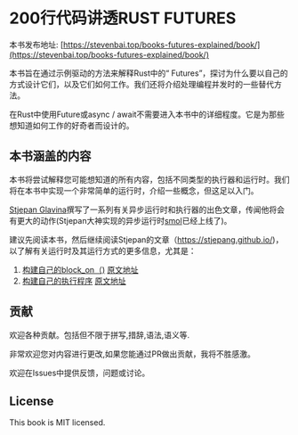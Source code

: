  
# 200行代码讲透RUST FUTURES
本书发布地址: [https://stevenbai.top/books-futures-explained/book/](https://stevenbai.top/books-futures-explained/book/)
 
本书旨在通过示例驱动的方法来解释Rust中的“ Futures”，探讨为什么要以自己的方式设计它们，以及它们如何工作。我们还将介绍处理编程并发时的一些替代方法。

在Rust中使用Future或async / await不需要进入本书中的详细程度。它是为那些想知道如何工作的好奇者而设计的。

## 本书涵盖的内容

本书将尝试解释您可能想知道的所有内容，包括不同类型的执行器和运行时。我们将在本书中实现一个非常简单的运行时，介绍一些概念，但这足以入门。

[Stjepan Glavina](https://github.com/stjepang)撰写了一系列有关异步运行时和执行器的出色文章，传闻他将会有更大的动作(Stjepan大神实现的异步运行时[smol](https://github.com/stjepang/smol)已经上线了)。

建议先阅读本书，然后继续阅读Stjepan的文章（https://stjepang.github.io/)，以了解有关运行时及其运行方式的更多信息，尤其是：

1. [构建自己的block_on（)](https://stevenbai.top/rust/build_your_own_block_on/) [原文地址](https://stjepang.github.io/2020/01/25/build-your-own-block-on.html)
2. [构建自己的执行程序](https://stevenbai.top/rust/build_your_own_executor/)  [原文地址](https://stjepang.github.io/2020/01/31/build-your-own-executor.html)


## 贡献

欢迎各种贡献。包括但不限于拼写,措辞,语法,语义等.

非常欢迎您对内容进行更改,如果您能通过PR做出贡献，我将不胜感激。

欢迎在Issues中提供反馈，问题或讨论。
 

## License

This book is MIT licensed.

 